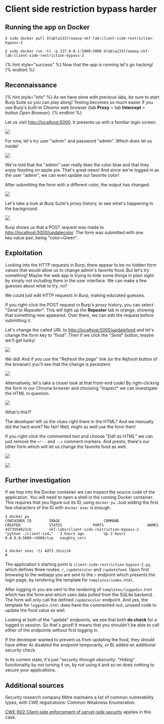 # Client side restriction bypass harder

## Running the app on Docker

```
$ sudo docker pull blabla1337/owasp-skf-lab:client-side-restriction-bypass-2
```

```
$ sudo docker run -ti -p 127.0.0.1:5000:5000 blabla1337/owasp-skf-lab:client-side-restriction-bypass-2
```

{% hint style="success" %}
Now that the app is running let's go hacking!
{% endhint %}

## Reconnaissance

{% hint style="info" %}
As we have done with previous labs, be sure to start Burp Suite so you can play along! Testing becomes so much easier if you use Burp's built-in Chrome web browser (tab **Proxy** > tab **Intercept** > button _Open Browser_).
{% endhint %}

Let us visit [http://localhost:5000](http://localhost:5000). It presents us with a familiar login screen.

![](../../.gitbook/assets/csrb2-1.png)

For now, let's try user "admin" and password "admin". Which does let us inside!

![](../../.gitbook/assets/csrb2-2.png)

We're told that the "admin" user really likes the color blue and that they enjoy feasting on apple pie. That's great news! And since we're logged in as the user "admin", we can even update our favorite color!

After submitting the form with a different color, the output has changed.

![](../../.gitbook/assets/csrb2-3.png)

Let's take a look at Burp Suite's proxy history, to see what's happening in the background.

![](../../.gitbook/assets/csrb2-4.png)

Burp shows us that a POST request was made to [http://localhost:5000/updatecolor](http://localhost:5000/updatecolor). The form was submitted with one key:value pair, being "color=Green".

## Exploitation

Looking into the HTTP requests in Burp, there appear to be no hidden form values that would allow us to change admin's favorite food. But let's try something! Maybe the web app is trying to hide some things in plain sight by simply not including them in the user interface. We can make a few guesses about what to try, no?

We _could_ just edit HTTP requests in Burp, making educated guesses.

If you right-click the POST request in Burp's proxy history, you can select "_Send to Repeater_". This will light up the **Repeater** tab in orange, showing that something new appeared. Over there, we can edit the request before submitting it.

Let's change the called URL to [http://localhost:5000/updatefood](http://localhost:5000/updatefood) and let's change the form key to "food". Then if we click the "_Send_" button, maybe we'll get lucky!

![](../../.gitbook/assets/csrb2-5.png)

We did! And if you use the "_Refresh the page_" link (or the _Refresh_ button of the browser) you'll see that the change is persistent.

![](../../.gitbook/assets/csrb2-6.png)

Alternatively, let's take a closer look at that front-end code! By right-clicking the form in our Chrome browser and choosing "_Inspect_" we can investigate the HTML in question.

![](../../.gitbook/assets/csrb2-7.png)

What's this?!

The developer left us the clues right there in the HTML? And we manually did the hard work? No fair! Well, might as well use the form then!

If you right-click the commented text and choose "_Edit as HTML_" we can just remove the `<!--` and `-->` comment markers. And presto, there's our other form which will let us change the favorite food as well.

![](../../.gitbook/assets/csrb2-8.png)

![](../../.gitbook/assets/csrb2-9.png)

## Further investigation

If we hop into the Docker container we can inspect the source code of the application. You will need to open a shell in the running Docker container. This requires that you figure out its ID, using `docker ps`. Just adding the first few characters of the ID with `docker exec` is enough.

```
$ docker ps
CONTAINER ID        IMAGE                    COMMAND                  CREATED             STATUS              PORTS                    NAMES
4d7355d622cb        skf-labs/client-side-restriction-bypass-2   "python ./client-sid…"   3 hours ago         Up 3 hours          0.0.0.0:5000->5000/tcp   naughty_cori


$ docker exec -ti 4d73 /bin/sh
#
```

The application's starting point is `client-side-restriction-bypass-2.py`, which defines three routes: `/`, `/updatecolor` and `/updatefood`. Upon first browsing to the webapp you are sent to the `/` endpoint which presents the login page, by rendering the template for `templates/index.html`.

After logging in you are sent to the rendering of `templates/loggedin.html` which has the form and which uses data pulled from the SQLite backend. The form will only call the defined `/updatecolor` endpoint. And yes, the template for `loggedin.html` does have the commented-out, unused code to update the food value as well.

Looking at both of the "update" endpoints, we see that both **do check** for a logged in session. So that's good! It means that you shouldn't be able to call either of the endpoints without first logging in.

If the developer wanted to prevent us from updating the food, they should have either A) disabled the endpoint temporarily, or B) added an additional security check.

In its current state, it's just "_security through obscurity_. "Hiding" functionality by not turning it on, by not using it and so on does nothing to secure your applications.

## Additional sources

Security research company Mitre maintains a list of common vulnerability types, with CWE registrations: Common Weakness Enumeration.

[CWE-602 Client-side enforcement of server-side security](https://cwe.mitre.org/data/definitions/602.html) applies in this case.
